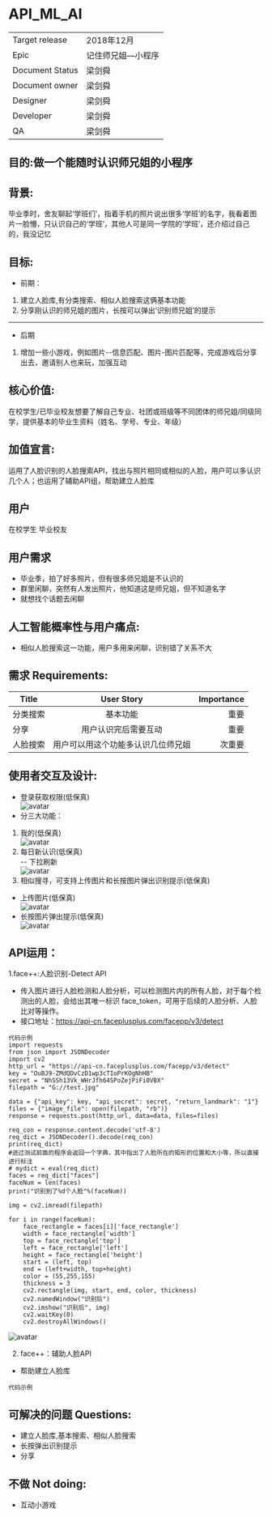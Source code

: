 ﻿# API_ML_AI
 |||
 |--|--|
 |Target release|2018年12月|
 |Epic|记住师兄姐—小程序|
 |Document Status|梁剑舜|
 |Document owner|梁剑舜|
 |Designer|梁剑舜|
 |Developer|梁剑舜|
 |QA|梁剑舜|

## 目的:做一个能随时认识师兄姐的小程序
## 背景: 
毕业季时，舍友聊起‘学班们’，指着手机的照片说出很多‘学班’的名字，我看着图片一脸懵，只认识自己的‘学班’，其他人可是同一学院的‘学班’，还介绍过自己的，我没记忆<Br/>
## 目标:
- 前期：
1. 建立人脸库,有分类搜索、相似人脸搜索这俩基本功能
2. 分享刚认识的师兄姐的图片，长按可以弹出‘识别师兄姐’的提示
---
- 后期
1. 增加一些小游戏，例如图片--信息匹配、图片-图片匹配等，完成游戏后分享出去，邀请别人也来玩，加强互动
## 核心价值: 
在校学生/已毕业校友想要了解自己专业、社团或班级等不同团体的师兄姐/同级同学，提供基本的毕业生资料（姓名、学号、专业、年级）
## 加值宣言:
运用了人脸识别的人脸搜索API，找出与照片相同或相似的人脸，用户可以多认识几个人；也运用了辅助API组，帮助建立人脸库
## 用户
在校学生 毕业校友
## 用户需求
- 毕业季，拍了好多照片，但有很多师兄姐是不认识的
- 群里闲聊，突然有人发出照片，他知道这是师兄姐，但不知道名字
- 就想找个话题去闲聊
## 人工智能概率性与用户痛点: 
- 相似人脸搜索这一功能，用户多用来闲聊，识别错了关系不大
## 需求 Requirements: 
|Title|User Story|Importance|
|--|:--:|--:|
|分类搜索|基本功能|重要|
|分享|用户认识完后需要互动|重要|
|人脸搜索|用户可以用这个功能多认识几位师兄姐|次重要|
## 使用者交互及设计:
- 登录获取权限(低保真)<Br/>
![avatar](https://github.com/jsyucker/API_ML_AI/blob/master/authorization.jpg)
- 分三大功能：<Br/>
1. 我的(低保真)<Br/>
![avatar](https://github.com/jsyucker/API_ML_AI/blob/master/me.jpg)
2. 每日新认识(低保真)<Br/>
-- 下拉刷新<Br/>
![avatar](https://github.com/jsyucker/API_ML_AI/blob/master/new_recongnition.jpg)
3. 相似搜寻，可支持上传图片和长按图片弹出识别提示(低保真)<Br/>
- 上传图片(低保真)<Br/>
![avatar](https://github.com/jsyucker/API_ML_AI/blob/master/upload_photo.jpg)
- 长按图片弹出提示(低保真)<Br/>
![avatar](https://github.com/jsyucker/API_ML_AI/blob/master/photo_longpress.jpg)

## API运用：
1.face++:人脸识别-Detect API
- 传入图片进行人脸检测和人脸分析，可以检测图片内的所有人脸，对于每个检测出的人脸，会给出其唯一标识 face_token，可用于后续的人脸分析、人脸比对等操作。
- 接口地址：https://api-cn.faceplusplus.com/facepp/v3/detect
```
代码示例
import requests 
from json import JSONDecoder 
import cv2 
http_url = "https://api-cn.faceplusplus.com/facepp/v3/detect" 
key = "OuBJ9-ZMdQDvCzD1wp3cTIoPrKOgNhHB" 
secret = "NhSSh13Vk_WHrJfh64SPoZejPiFi0VBX" 
filepath = "G://test.jpg" 

data = {"api_key": key, "api_secret": secret, "return_landmark": "1"} 
files = {"image_file": open(filepath, "rb")} 
response = requests.post(http_url, data=data, files=files) 

req_con = response.content.decode('utf-8') 
req_dict = JSONDecoder().decode(req_con) 
print(req_dict) 
#进过测试前面的程序会返回一个字典，其中指出了人脸所在的矩形的位置和大小等，所以直接进行标注 
# mydict = eval(req_dict) 
faces = req_dict["faces"] 
faceNum = len(faces) 
print("识别到了%d个人脸"%(faceNum)) 

img = cv2.imread(filepath) 

for i in range(faceNum): 
    face_rectangle = faces[i]['face_rectangle'] 
    width = face_rectangle['width'] 
    top = face_rectangle['top'] 
    left = face_rectangle['left'] 
    height = face_rectangle['height'] 
    start = (left, top) 
    end = (left+width, top+height) 
    color = (55,255,155) 
    thickness = 3 
    cv2.rectangle(img, start, end, color, thickness) 
    cv2.namedWindow("识别后")
    cv2.imshow("识别后", img) 
    cv2.waitKey(0) 
    cv2.destroyAllWindows()
```
![avatar](https://github.com/jsyucker/API_ML_AI/blob/master/api_example.jpg)

2. face++：辅助人脸API
- 帮助建立人脸库
```
代码示例
```
## 可解决的问题 Questions: 
-	建立人脸库,基本搜索、相似人脸搜索
-	长按弹出识别提示
- 分享

## 不做 Not doing: 
-	互动小游戏

